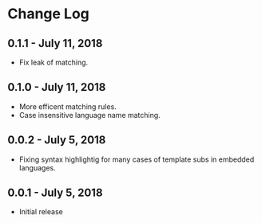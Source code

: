 # Change Log

## 0.1.1 - July 11, 2018
- Fix leak of matching.

## 0.1.0 - July 11, 2018
- More efficent matching rules.
- Case insensitive language name matching.

## 0.0.2 - July 5, 2018
- Fixing syntax highlightig for many cases of template subs in embedded languages.

## 0.0.1 - July 5, 2018
- Initial release